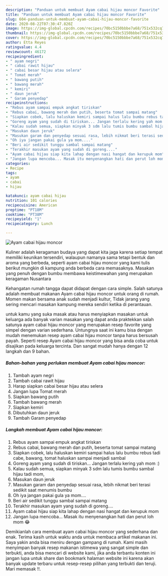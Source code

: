 ```yaml
---
description: "Panduan untuk membuat Ayam cabai hijau moncor Favorite"
title: "Panduan untuk membuat Ayam cabai hijau moncor Favorite"
slug: 604-panduan-untuk-membuat-ayam-cabai-hijau-moncor-favorite
date: 2020-08-22T07:30:47.820Z
image: https://img-global.cpcdn.com/recipes/70bc5150bbbe7a68/751x532cq70/ayam-cabai-hijau-moncor-foto-resep-utama.jpg
thumbnail: https://img-global.cpcdn.com/recipes/70bc5150bbbe7a68/751x532cq70/ayam-cabai-hijau-moncor-foto-resep-utama.jpg
cover: https://img-global.cpcdn.com/recipes/70bc5150bbbe7a68/751x532cq70/ayam-cabai-hijau-moncor-foto-resep-utama.jpg
author: Etta Reyes
ratingvalue: 4.4
reviewcount: 46172
recipeingredient:
- " ayam negri"
- " cabai rawit hijau"
- " cabai besar hijau atau selera"
- " Tomat merah"
- " bawang putih"
- " bawang merah"
- " kemiri"
- " daun jeruk"
- " Garam penyedap"
recipeinstructions:
- "Rebus ayam sampai empuk angkat tiriskan"
- "Rebus cabai, bawang merah dan putih, beserta tomat sampai matang"
- "Siapkan cobek, lalu haluskan kemiri sampai halus lalu bumbu rebus tadi cabe, bawang, tomat haluskan sampai menjadi sambal"
- "Goreng ayam yang sudah di tiriskan... Jangan terlalu kering yah mom :)"
- "Kalau sudah semua, siapkan minyak 3 sdm lalu tumis bumbu sambal hijau tadi mom,"
- "Masukan daun jeruk"
- "Masukan garam dan penyedap sesuai rasa, lebih nikmat beri terasi sedikit saat menumis bumbu"
- "Oh iya jangan pakai gula ya mom...."
- "Beri air sedikit tunggu sambal sampai matang"
- "Terakhir masukan ayam yang sudah di goreng...."
- "Ayam cabai hijau siap kita lahap dengan nasi hangat dan kerupuk mom"
- "Jangan lupa mencoba... Masak itu menyenangkan hati dan perut loh mom 😂"
categories:
- Recipe
tags:
- ayam
- cabai
- hijau

katakunci: ayam cabai hijau 
nutrition: 101 calories
recipecuisine: American
preptime: "PT18M"
cooktime: "PT38M"
recipeyield: "1"
recipecategory: Lunch

---
```



![Ayam cabai hijau moncor](https://img-global.cpcdn.com/recipes/70bc5150bbbe7a68/751x532cq70/ayam-cabai-hijau-moncor-foto-resep-utama.jpg)

Kuliner adalah keragaman budaya yang dapat kita jaga karena setiap tempat memiliki keunikan tersendiri, walaupun namanya sama tetapi bentuk dan aroma yang berbeda, seperti ayam cabai hijau moncor yang kami tulis berikut mungkin di kampung anda berbeda cara memasaknya. Masakan yang penuh dengan bumbu membawa keistimewahan yang merupakan keragaman Nusantara



Kehangatan rumah tangga dapat didapat dengan cara simple. Salah satunya adalah membuat makanan Ayam cabai hijau moncor untuk orang di rumah. Momen makan bersama anak sudah menjadi kultur, Tidak jarang yang sering mencari masakan kampung mereka sendiri ketika di perantauan.

untuk kamu yang suka masak atau harus menyiapkan masakan untuk keluarga ada banyak varian masakan yang dapat anda praktekkan salah satunya ayam cabai hijau moncor yang merupakan resep favorite yang simpel dengan varian sederhana. Untungnya saat ini kamu bisa dengan mudah menemukan resep ayam cabai hijau moncor tanpa harus bersusah payah.
Seperti resep Ayam cabai hijau moncor yang bisa anda coba untuk disajikan pada keluarga tercinta. Dan sangat mudah hanya dengan 12 langkah dan 9 bahan.


<!--inarticleads1-->

##### Bahan-bahan yang perlukan membuat Ayam cabai hijau moncor:

1. Tambah  ayam negri
1. Tambah  cabai rawit hijau
1. Harap siapkan  cabai besar hijau atau selera
1. Jangan lupa  Tomat merah
1. Siapkan  bawang putih
1. Tambah  bawang merah
1. Siapkan  kemiri
1. Dibutuhkan  daun jeruk
1. Tambah  Garam penyedap




<!--inarticleads2-->

##### Langkah membuat  Ayam cabai hijau moncor:

1. Rebus ayam sampai empuk angkat tiriskan
1. Rebus cabai, bawang merah dan putih, beserta tomat sampai matang
1. Siapkan cobek, lalu haluskan kemiri sampai halus lalu bumbu rebus tadi cabe, bawang, tomat haluskan sampai menjadi sambal
1. Goreng ayam yang sudah di tiriskan... Jangan terlalu kering yah mom :)
1. Kalau sudah semua, siapkan minyak 3 sdm lalu tumis bumbu sambal hijau tadi mom,
1. Masukan daun jeruk
1. Masukan garam dan penyedap sesuai rasa, lebih nikmat beri terasi sedikit saat menumis bumbu
1. Oh iya jangan pakai gula ya mom....
1. Beri air sedikit tunggu sambal sampai matang
1. Terakhir masukan ayam yang sudah di goreng....
1. Ayam cabai hijau siap kita lahap dengan nasi hangat dan kerupuk mom
1. Jangan lupa mencoba... Masak itu menyenangkan hati dan perut loh mom 😂




Demikianlah cara membuat ayam cabai hijau moncor yang sederhana dan enak. Terima kasih untuk waktu anda untuk membaca artikel makanan ini. Saya yakin anda bisa meniru dengan gampang di rumah. Kami masih menyimpan banyak resep makanan istimewa yang sangat simple dan terbukti, anda bisa mencari di website kami, jika anda terbantu konten ini jangan lupa untuk share dan bookmark halaman website ini karena akan banyak update terbaru untuk resep-resep pilihan yang terbukti dan teruji. Mari memasak !!. 
